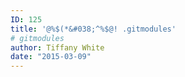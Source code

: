 ```yaml
---
ID: 125
title: '@%$(*&#038;^%$@! .gitmodules'
# gitmodules
author: Tiffany White
date: "2015-03-09"
---
```

